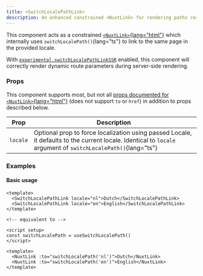 ```yaml
---
title: <SwitchLocalePathLink>
description: An enhanced constrained <NuxtLink> for rendering paths resolved from switchLocalePath
---
```


This component acts as a constrained [`<NuxtLink>`{lang="html"}](https://nuxt.com/docs/api/components/nuxt-link#nuxtlink) which internally uses `switchLocalePath()`{lang="ts"} to link to the same page in the provided locale.

With [`experimental.switchLocalePathLinkSSR`](/docs/options/misc#experimental) enabled, this component will correctly render dynamic route parameters during server-side rendering.

### Props

This component supports most, but not all [props documented for `<NuxtLink>`{lang="html"}](https://nuxt.com/docs/api/components/nuxt-link#props) (does not support `to` or `href`) in addition to props described below.

| Prop     | Description                                                                                                                                  |
| -------- | -------------------------------------------------------------------------------------------------------------------------------------------- |
| `locale` | Optional prop to force localization using passed Locale, it defaults to the current locale. Identical to `locale` argument of `switchLocalePath()`{lang="ts"} |

### Examples

#### Basic usage

```vue
<template>
  <SwitchLocalePathLink locale="nl">Dutch</SwitchLocalePathLink>
  <SwitchLocalePathLink locale="en">English</SwitchLocalePathLink>
</template>

<!-- equivalent to -->

<script setup>
const switchLocalePath = useSwitchLocalePath()
</script>

<template>
  <NuxtLink :to="switchLocalePath('nl')">Dutch</NuxtLink>
  <NuxtLink :to="switchLocalePath('en')">English</NuxtLink>
</template>
```
